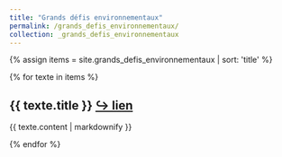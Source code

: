 ```yaml
---
title: "Grands défis environnementaux"
permalink: /grands_defis_environnementaux/
collection: _grands_defis_environnementaux
---
```


{% assign items = site.grands_defis_environnementaux | sort: 'title' %}

{% for texte in items %}
  <h2>{{ texte.title }} <a href="https://eyssette.github.io/dossiers{{- texte.url -}}">↪ lien</a></h2>
  <p>{{ texte.content | markdownify }}</p>
{% endfor %}

